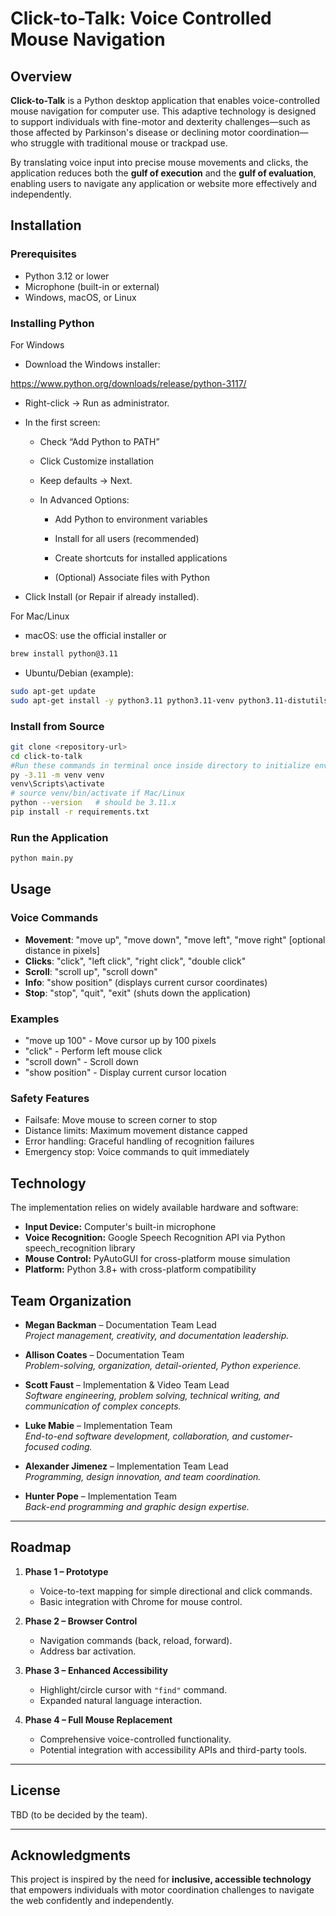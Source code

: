 # Click-to-Talk: Voice Controlled Mouse Navigation

## Overview
**Click-to-Talk** is a Python desktop application that enables voice-controlled mouse navigation for computer use.
This adaptive technology is designed to support individuals with fine-motor and dexterity challenges—such as those affected by Parkinson's disease or declining motor coordination—who struggle with traditional mouse or trackpad use.

By translating voice input into precise mouse movements and clicks, the application reduces both the **gulf of execution** and the **gulf of evaluation**, enabling users to navigate any application or website more effectively and independently.

## Installation

### Prerequisites
- Python 3.12 or lower
- Microphone (built-in or external)
- Windows, macOS, or Linux

### Installing Python 
For Windows
- Download the Windows installer:

https://www.python.org/downloads/release/python-3117/

- Right-click → Run as administrator.

- In the first screen:

  - Check “Add Python to PATH”

  - Click Customize installation

  - Keep defaults → Next.

  - In Advanced Options:

    - Add Python to environment variables

    - Install for all users (recommended)

    - Create shortcuts for installed applications

    - (Optional) Associate files with Python

- Click Install (or Repair if already installed).

For Mac/Linux
- macOS: use the official installer or 
```bash
brew install python@3.11
```
- Ubuntu/Debian (example):
```bash
sudo apt-get update
sudo apt-get install -y python3.11 python3.11-venv python3.11-distutils
```

### Install from Source
```bash
git clone <repository-url>
cd click-to-talk
#Run these commands in terminal once inside directory to initialize environment
py -3.11 -m venv venv
venv\Scripts\activate
# source venv/bin/activate if Mac/Linux
python --version   # should be 3.11.x
pip install -r requirements.txt
```

### Run the Application
```bash
python main.py
```

## Usage

### Voice Commands
- **Movement**: "move up", "move down", "move left", "move right" [optional distance in pixels]
- **Clicks**: "click", "left click", "right click", "double click"
- **Scroll**: "scroll up", "scroll down"
- **Info**: "show position" (displays current cursor coordinates)
- **Stop**: "stop", "quit", "exit" (shuts down the application)

### Examples
- "move up 100" - Move cursor up by 100 pixels
- "click" - Perform left mouse click
- "scroll down" - Scroll down
- "show position" - Display current cursor location

### Safety Features
- Failsafe: Move mouse to screen corner to stop
- Distance limits: Maximum movement distance capped
- Error handling: Graceful handling of recognition failures
- Emergency stop: Voice commands to quit immediately

## Technology
The implementation relies on widely available hardware and software:

- **Input Device:** Computer's built-in microphone
- **Voice Recognition:** Google Speech Recognition API via Python speech_recognition library
- **Mouse Control:** PyAutoGUI for cross-platform mouse simulation
- **Platform:** Python 3.8+ with cross-platform compatibility

## Team Organization

- **Megan Backman** – Documentation Team Lead  
  *Project management, creativity, and documentation leadership.*  

- **Allison Coates** – Documentation Team  
  *Problem-solving, organization, detail-oriented, Python experience.*  

- **Scott Faust** – Implementation & Video Team Lead  
  *Software engineering, problem solving, technical writing, and communication of complex concepts.*  

- **Luke Mabie** – Implementation Team  
  *End-to-end software development, collaboration, and customer-focused coding.*  

- **Alexander Jimenez** – Implementation Team Lead  
  *Programming, design innovation, and team coordination.*  

- **Hunter Pope** – Implementation Team  
  *Back-end programming and graphic design expertise.*  

---

## Roadmap
1. **Phase 1 – Prototype**  
   - Voice-to-text mapping for simple directional and click commands.  
   - Basic integration with Chrome for mouse control.  

2. **Phase 2 – Browser Control**  
   - Navigation commands (back, reload, forward).  
   - Address bar activation.  

3. **Phase 3 – Enhanced Accessibility**  
   - Highlight/circle cursor with `"find"` command.  
   - Expanded natural language interaction.  

4. **Phase 4 – Full Mouse Replacement**  
   - Comprehensive voice-controlled functionality.  
   - Potential integration with accessibility APIs and third-party tools.  

---

## License
TBD (to be decided by the team).  

---

## Acknowledgments
This project is inspired by the need for **inclusive, accessible technology** that empowers individuals with motor coordination challenges to navigate the web confidently and independently.
